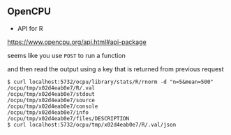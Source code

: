 ## OpenCPU

- API for R

<https://www.opencpu.org/api.html#api-package>

seems like you use `POST` to run a function

and then read the output using a key that is returned from previous request

    $ curl localhost:5732/ocpu/library/stats/R/rnorm -d "n=5&mean=500"
    /ocpu/tmp/x02d4eab0e7/R/.val
    /ocpu/tmp/x02d4eab0e7/stdout
    /ocpu/tmp/x02d4eab0e7/source
    /ocpu/tmp/x02d4eab0e7/console
    /ocpu/tmp/x02d4eab0e7/info
    /ocpu/tmp/x02d4eab0e7/files/DESCRIPTION
    $ curl localhost:5732/ocpu/tmp/x02d4eab0e7/R/.val/json
